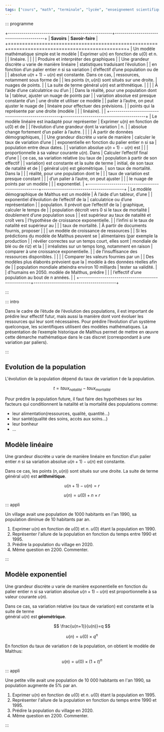```yaml
---
tags: ["cours", "math", "terminale", "lycée", "enseignement scientifique"]
---
```


::: programme

+-----------------------------------------------------+------------------------------------------+
|                     **Savoirs**                     |             **Savoir-faire**             |
+=====================================================+==========================================+
| Un modèle mathématique simple est le modèle         | Exprimer u(n) en fonction de u(0) et n.  |
| linéaire.                                           |                                          |
|                                                     | Produire et interpréter des graphiques   |
| Une grandeur discrète $u$ varie de manière linéaire | statistiques traduisant l’évolution      |
| en fonction d’un palier entier $n$ si sa variation  | d’effectif d’une population ou de        |
| absolue $u(n+1)-u(n)$ est constante. Dans ce cas,   | ressources, notamment sous forme de      |
| les points $(n, u(n))$ sont situés sur une droite.  | nuages de points.                        |
| La suite de terme général $u(n)$ est arithmétique.  |                                          |
|                                                     | À l’aide d’une calculatrice ou d’un      |
| Dans la réalité, pour une population dont la        | tableur, ajuster un nuage de points par  |
| variation absolue est presque constante d’un        | une droite et utiliser ce modèle         |
| palier à l’autre, on peut ajuster le nuage de       | linéaire pour effectuer des prévisions.  |
| points qui la représente par une droite (modèle     |                                          |
| linéaire).                                          |                                          |
+-----------------------------------------------------+------------------------------------------+
| Le modèle linéaire est inadapté pour représenter    | Exprimer u(n) en fonction de u(0) et de  |
| l’évolution d’une grandeur dont la variation        | n.                                       |
| absolue change fortement d’un palier à l’autre.     |                                          |
|                                                     | À partir de données démographiques,      |
| Une grandeur discrète $u$ varie de manière          | calculer le taux de variation d’une      |
| exponentielle en fonction du palier entier n si sa  | population entre deux dates.             |
| variation absolue $u(n+1) - u(n)$ est               |                                          |
| proportionnelle à sa valeur courante $u(n)$. Dans   | Calculer l’effectif final d’une          |
| ce cas, sa variation relative (ou taux de           | population à partir de son effectif      |
| variation) est constante et la suite de terme       | initial, de son taux de natalité et de   |
| général $u(n)$ est géométrique.                     | son taux de mortalité. Dans la           |
|                                                     | réalité, pour une population dont le     |
|                                                     | taux de variation est presque constant   |
|                                                     | d’un palier à l’autre, on peut ajuster   |
|                                                     | le nuage de points par un modèle         |
|                                                     | exponentiel.                             |
+-----------------------------------------------------+------------------------------------------+
| Le modèle démographique de Malthus est un modèle    | À l’aide d’un tableur, d’une             |
| exponentiel d’évolution de l’effectif de la         | calculatrice ou d’une représentation     |
| population. Il prévoit que l’effectif de la         | graphique, calculer le temps de          |
| population décroît vers 0 si le taux de mortalité   | doublement d’une population sous         |
| est supérieur au taux de natalité et croît vers     | l’hypothèse de croissance exponentielle. |
| l’infini si le taux de natalité est supérieur au    |                                          |
| taux de mortalité.                                  | À partir de documents fournis, proposer  |
|                                                     | un modèle de croissance de ressources    |
| Si les prédictions du modèle de Malthus peuvent se  | alimentaires (par exemple la production  |
| révéler correctes sur un temps court, elles sont    | mondiale de blé ou de riz) et la         |
| irréalistes sur un temps long, notamment en raison  | comparer à une croissance exponentielle. |
| de l’insuffisance des ressources disponibles.       |                                          |
|                                                     | Comparer les valeurs fournies par un     |
| Des modèles plus élaborés prévoient que la          | modèle à des données réelles afin de     |
| population mondiale atteindra environ 10 milliards  | tester sa validité.                      |
| d’humains en 2050. modèle de Malthus, prédire       |                                          |
| l’effectif d’une population au bout de n années.    |                                          |
+-----------------------------------------------------+------------------------------------------+

:::


::: intro

Dans le cadre de l’étude de l’évolution des populations, il est important de prédire leur effectif
futur, mais aussi la manière dont vont évoluer les ressources qui leur sont nécessaires. Pour
prédire l’évolution d’un système quelconque, les scientifiques utilisent des modèles
mathématiques. La présentation de l’exemple historique de Malthus permet de mettre en œuvre cette
démarche mathématique dans le cas discret (correspondant à une variation par paliers).

:::

## Evolution de la population

<wc-wikimage title="World_population_(UN)_fr.svg" caption="Evolutions et prédictions des populations du monde."></wc-wikimage>

L'évolution de la population dépend du taux de variation $t$ de la population.

$$
t = taux_{natalité} - taux_{mortalité}
$$

Pour prédire la population future, il faut faire des hypothèses sur les facteurs qui conditionnent
la natalité et la mortalité des populations comme:

- leur alimentation(ressources, qualité, quantité...)
- leur santé(qualité des soins, accès aux soins...)
- leur bonheur
- ...

<wc-wikimage title="Popu_mondiale_1800-2100_UNrev2013.jpg" caption="Population mondiale : 3 scénarios d'évolution possible de la population mondiale. sources : Nations unies, Projections de population 2013 ; 1800-1950 : estimations US Census Bureau"></wc-wikimage>


## Modèle linéaire

Une grandeur discrète $u$ varie de manière linéaire en fonction d’un palier entier $n$ si sa
variation absolue $u(n+1)-u(n)$ est constante.

Dans ce cas, les points $(n, u(n))$ sont situés sur une droite. La suite de terme général $u(n)$
est **arithmétique**.

$$
u(n+1)-u(n)=r
$$

$$
u(n)=u(0)+n\times r
$$

::: appli

Un village avait une population de 1000 habitants en l'an 1990, sa population diminue de 10
habitants par an.

1. Exprimer u(n) en fonction de $u(0)$ et $n$. $u(0)$ étant la population en 1990.
2. Représenter l'allure de la population en fonction du temps entre 1990 et 1995.
3. Prédire la population du village en 2020.
4. Même question en 2200. Commenter.

:::

## Modèle exponentiel

Une grandeur discrète $u$ varie de manière exponentielle en fonction du palier entier n si sa
variation absolue $u(n+1) - u(n)$ est proportionnelle à sa valeur courante $u(n)$.

Dans ce cas, sa variation relative (ou taux de variation) est constante et la suite de terme     
général $u(n)$ est **géométrique**.  

$$
\frac{u(n+1)}{u(n)}=q
$$

$$
u(n)=u(0)\times q^n
$$

En fonction du taux de variation $t$ de la population, on obtient le modèle de Malthus:

$$
u(n)=u(0)\times (1+t)^n
$$


::: appli

Une petite ville avait une population de 10 000 habitants en l'an 1990, sa population augmente de
5% par an.

1. Exprimer u(n) en fonction de $u(0)$ et $n$. $u(0)$ étant la population en 1995.
2. Représenter l'allure de la population en fonction du temps entre 1990 et 1995.
3. Prédire la population du village en 2020.
4. Même question en 2200. Commenter.

:::